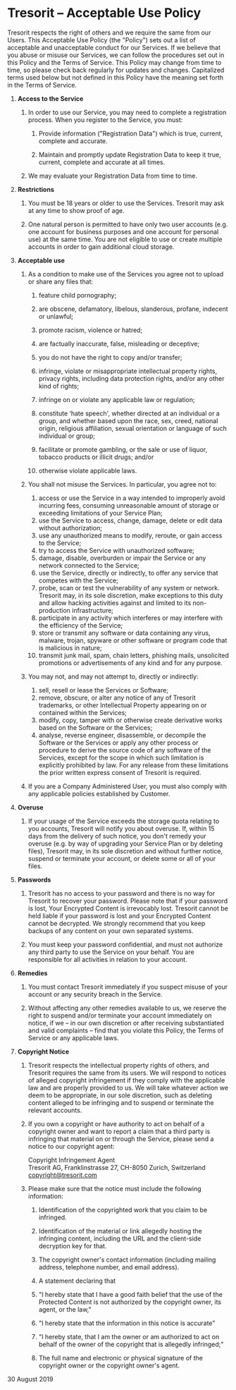 Tresorit – Acceptable Use Policy
================================

Tresorit respects the right of others and we require the same from our Users. This Acceptable Use Policy (the "Policy") sets out a list of acceptable and unacceptable conduct for our Services. If we believe that you abuse or misuse our Services, we can follow the procedures set out in this Policy and the Terms of Service. This Policy may change from time to time, so please check back regularly for updates and changes. Capitalized terms used below but not defined in this Policy have the meaning set forth in the Terms of Service.

1.  **Access to the Service**
    
    1.  In order to use our Service, you may need to complete a registration process. When you register to the Service, you must:
        
        1.  Provide information ("Registration Data") which is true, current, complete and accurate.
            
        2.  Maintain and promptly update Registration Data to keep it true, current, complete and accurate at all times.
            
    2.  We may evaluate your Registration Data from time to time.
        
2.  **Restrictions**
    
    1.  You must be 18 years or older to use the Services. Tresorit may ask at any time to show proof of age.
        
    2.  One natural person is permitted to have only two user accounts (e.g. one account for business purposes and one account for personal use) at the same time. You are not eligible to use or create multiple accounts in order to gain additional cloud storage.
        
3.  **Acceptable use**
    
    1.  As a condition to make use of the Services you agree not to upload or share any files that:
        
        1.  feature child pornography;
            
        2.  are obscene, defamatory, libelous, slanderous, profane, indecent or unlawful;
            
        3.  promote racism, violence or hatred;
            
        4.  are factually inaccurate, false, misleading or deceptive;
            
        5.  you do not have the right to copy and/or transfer;
            
        6.  infringe, violate or misappropriate intellectual property rights, privacy rights, including data protection rights, and/or any other kind of rights;
            
        7.  infringe on or violate any applicable law or regulation;
            
        8.  constitute ‘hate speech', whether directed at an individual or a group, and whether based upon the race, sex, creed, national origin, religious affiliation, sexual orientation or language of such individual or group;
            
        9.  facilitate or promote gambling, or the sale or use of liquor, tobacco products or illicit drugs; and/or
            
        10.  otherwise violate applicable laws.
            
    2.  You shall not misuse the Services. In particular, you agree not to:
        
        1.  access or use the Service in a way intended to improperly avoid incurring fees, consuming unreasonable amount of storage or exceeding limitations of your Service Plan;
        2.  use the Service to access, change, damage, delete or edit data without authorization;
        3.  use any unauthorized means to modify, reroute, or gain access to the Service;
        4.  try to access the Service with unauthorized software;
        5.  damage, disable, overburden or impair the Service or any network connected to the Service;
        6.  use the Service, directly or indirectly, to offer any service that competes with the Service;
        7.  probe, scan or test the vulnerability of any system or network. Tresorit may, in its sole discretion, make exceptions to this duty and allow hacking activities against and limited to its non-production infrastructure;
        8.  participate in any activity which interferes or may interfere with the efficiency of the Service;
        9.  store or transmit any software or data containing any virus, malware, trojan, spyware or other software or program code that is malicious in nature;
        10.  transmit junk mail, spam, chain letters, phishing mails, unsolicited promotions or advertisements of any kind and for any purpose.
    3.  You may not, and may not attempt to, directly or indirectly:
        
        1.  sell, resell or lease the Services or Software;
        2.  remove, obscure, or alter any notice of any of Tresorit trademarks, or other Intellectual Property appearing on or contained within the Services;
        3.  modify, copy, tamper with or otherwise create derivative works based on the Software or the Services;
        4.  analyse, reverse engineer, disassemble, or decompile the Software or the Services or apply any other process or procedure to derive the source code of any software of the Services, except for the scope in which such limitation is explicitly prohibited by law. For any release from these limitations the prior written express consent of Tresorit is required.
    4.  If you are a Company Administered User, you must also comply with any applicable policies established by Customer.
        
4.  **Overuse**
    
    1.  If your usage of the Service exceeds the storage quota relating to you accounts, Tresorit will notify you about overuse. If, within 15 days from the delivery of such notice, you don't remedy your overuse (e.g. by way of upgrading your Service Plan or by deleting files), Tresorit may, in its sole discretion and without further notice, suspend or terminate your account, or delete some or all of your files.
        
5.  **Passwords**
    
    1.  Tresorit has no access to your password and there is no way for Tresorit to recover your password. Please note that if your password is lost, Your Encrypted Content is irrevocably lost. Tresorit cannot be held liable if your password is lost and your Encrypted Content cannot be decrypted. We strongly recommend that you keep backups of any content on your own separated systems.
        
    2.  You must keep your password confidential, and must not authorize any third party to use the Service on your behalf. You are responsible for all activities in relation to your account.
        
6.  **Remedies**
    
    1.  You must contact Tresorit immediately if you suspect misuse of your account or any security breach in the Service.
        
    2.  Without affecting any other remedies available to us, we reserve the right to suspend and/or terminate your account immediately on notice, if we – in our own discretion or after receiving substantiated and valid complaints – find that you violate this Policy, the Terms of Service or any applicable laws.
        
7.  **Copyright Notice**
    
    1.  Tresorit respects the intellectual property rights of others, and Tresorit requires the same from its users. We will respond to notices of alleged copyright infringement if they comply with the applicable law and are properly provided to us. We will take whatever action we deem to be appropriate, in our sole discretion, such as deleting content alleged to be infringing and to suspend or terminate the relevant accounts.
        
    2.  If you own a copyright or have authority to act on behalf of a copyright owner and want to report a claim that a third party is infringing that material on or through the Service, please send a notice to our copyright agent:
        
        Copyright Infringement Agent  
        Tresorit AG, Franklinstrasse 27, CH-8050 Zurich, Switzerland  
        [copyright@tresorit.com](mailto:copyright@tresorit.com)
        
    3.  Please make sure that the notice must include the following information:
        
        1.  Identification of the copyrighted work that you claim to be infringed.
            
        2.  Identification of the material or link allegedly hosting the infringing content, including the URL and the client-side decryption key for that.
            
        3.  The copyright owner's contact information (including mailing address, telephone number, and email address).
            
        4.  A statement declaring that
            
        5.  "I hereby state that I have a good faith belief that the use of the Protected Content is not authorized by the copyright owner, its agent, or the law,"
            
        6.  "I hereby state that the information in this notice is accurate"
            
        7.  "I hereby state, that I am the owner or am authorized to act on behalf of the owner of the copyright that is allegedly infringed;"
            
        8.  The full name and electronic or physical signature of the copyright owner or the copyright owner's agent.
            

30 August 2019